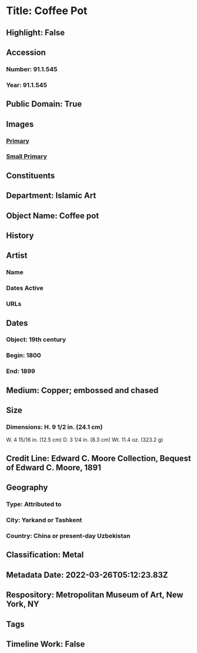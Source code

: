 # Title: Coffee Pot
## Highlight: False
## Accession
### Number: 91.1.545
### Year: 91.1.545
## Public Domain: True
## Images
### [Primary](https://images.metmuseum.org/CRDImages/is/original/sf91-1-545a.jpg)
### [Small Primary](https://images.metmuseum.org/CRDImages/is/web-large/sf91-1-545a.jpg)
## Constituents
## Department: Islamic Art
## Object Name: Coffee pot
## History
## Artist
### Name
### Dates Active
### URLs
## Dates
### Object: 19th century
### Begin: 1800
### End: 1899
## Medium: Copper; embossed and chased
## Size
### Dimensions: H. 9 1/2 in. (24.1 cm)
W.  4 15/16 in. (12.5 cm)
D. 3 1/4 in. (8.3 cm)
Wt. 11.4 oz. (323.2 g)
## Credit Line: Edward C. Moore Collection, Bequest of Edward C. Moore, 1891
## Geography
### Type: Attributed to
### City: Yarkand or Tashkent
### Country: China or present-day Uzbekistan
## Classification: Metal
## Metadata Date: 2022-03-26T05:12:23.83Z
## Respository: Metropolitan Museum of Art, New York, NY
## Tags
## Timeline Work: False